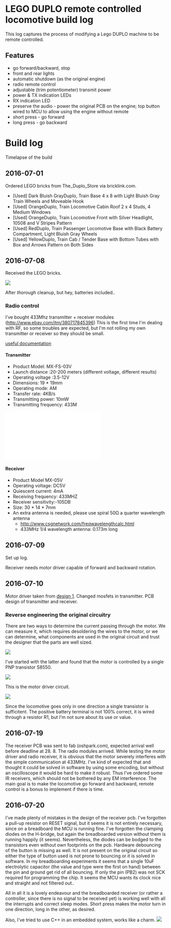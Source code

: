 # LEGO DUPLO remote controlled locomotive build log

This log captures the process of modifying a Lego DUPLO machine to be remote controlled.


## Features

* go forward/backward, stop
* front and rear lights
* automatic shutdown (as the original engine)
* radio remote control
* adjustable (trim potentiometer) transmit power
* power & TX indication LEDs
* RX indication LED
* preserve the audio - power the original PCB on the engine; top button wired to MCU to allow using the engine without remote
 * short press - go forward
 * long press - go backward


# Build log

Timelapse of the build


## 2016-07-01

Ordered LEGO bricks from The_Duplo_Store via bricklink.com.

* [Used] Dark Bluish GrayDuplo, Train Base 4 x 8 with Light Bluish Gray Train Wheels and Moveable Hook
* [Used] OrangeDuplo, Train Locomotive Cabin Roof 2 x 4 Studs, 4 Medium Windows
* [Used] OrangeDuplo, Train Locomotive Front with Silver Headlight, 10508 and V Stripes Pattern
* [Used] RedDuplo, Train Passenger Locomotive Base with Black Battery Compartment, Light Bluish Gray Wheels
* [Used] YellowDuplo, Train Cab / Tender Base with Bottom Tubes with Box and Arrows Pattern on Both Sides


## 2016-07-08

Received the LEGO bricks.

![](img_20160709.jpg)

After _thorough_ cleanup, but hey, batteries included..


### Radio control
I've bought 433Mhz transmitter + receiver modules (http://www.ebay.com/itm/380717845396)
This is the first time I'm dealing with RF, so some troubles are expected, but I'm not rolling my own transmitter or receiver so they should be small.

[useful documentation](http://forum.hobbycomponents.com/viewtopic.php?f=25&t=1324)

#### Transmitter

* Product Model: MX-FS-03V 
* Launch distance :20-200 meters (different voltage, different results) 
* Operating voltage :3.5-12V 
* Dimensions: 19 * 19mm
* Operating mode: AM 
* Transfer rate: 4KB/s 
* Transmitting power: 10mW 
* Transmitting frequency: 433M


![pdf schematics](transmitter_1e9f973b79bf1e60976f5d36f49e2bdb1212c23c.pdf)

#### Receiver

* Product Model MX-05V 
* Operating voltage: DC5V 
* Quiescent current: 4mA
* Receiving frequency: 433MHZ
* Receiver sensitivity:-105DB
* Size: 30 * 14 * 7mm
* An extra antenna is needed, please use spiral 50Ω a quarter wavelength antenna
  * http://www.csgnetwork.com/freqwavelengthcalc.html
  * 433MHz 1/4 wavelength antenna: 0.173m long

## 2016-07-09

Set up log.

Receiver needs motor driver capable of forward and backward rotation.

## 2016-07-10

Motor driver taken from [design 1][1].
Changed mosfets in transmitter.
PCB design of transmitter and receiver.

### Reverse engineering the original circuitry
There are two ways to determine the current passing through the motor.
We can measure it, which requires desoldering the wires to the motor, or we can determine, what components are used in the original circuit and trust the designer that the parts are well sized.

![](20160709205616.jpg)

I've started with the latter and found that the motor is controlled by a single PNP transistor S8550.

![](20160709210904.jpg)

This is the motor driver circuit.

![](20160712_motor_ctrl.png)

Since the locomotive goes only in one direction a single transistor is sufficitent. The positive battery terminal is not 100% correct, it is wired through a resistor R1, but I'm not sure about its use or value.

## 2016-07-19

The receiver PCB was sent to fab (oshpark.com), expected arrival well before deadline at 28. 8.
The radio modules arrived.
While testing the motor driver and radio receiver, it is obvious that the motor severely interferes with the simple communication at 433MHz.
I've kind of expected that and thought it could be solved in software by using some encoding, but without an oscilloscope it would be hard to make it robust.
Thus I've ordered some IR receivers, which should not be bothered by any EM interference.
The main goal is to make the locomotive go forward and backward, remote control is a bonus to implement if there is time.

## 2016-07-20

I've made plenty of mistakes in the design of the receiver pcb.
I've forgotten a pull-up resistor on RESET signal, but it seems it is not entirely necessary, since on a breadboard the MCU is running fine.
I've forgotten the clamping diodes on the H-bridge, but again the breadboarded version without them is running happily (it seems).
Nevertheless, the diodes can be bodged to the transistors even without own footprints on the pcb.
Hardware debouncing of the button is missing as well.
It is not present on the original circuit so either the type of button used is not prone to bouncing or it is solved in software.
In my breadboarding experiments it seems that a single 10uF electrolytic capacitor (the value and type were the first on hand) between the pin and ground get rid of all bouncing.
If only the pin (PB2) was not SCK required for programming the chip.
It seems the MCU wants its clock nice and straight and not filtered out..

All in all it is a lovely endeavour and the breadboarded receiver (or rather a controller, since there is no signal to be received yet) is working well with all the interrupts and correct sleep modes.
Short press makes the motor turn in one direction, long in the other, as desired.

Also, I've tried to use C++ in an embedded system, works like a charm.
![](201607202107.jpg)


[1]: http://www.talkingelectronics.com/projects/H-Bridge/H-Bridge-1.html
